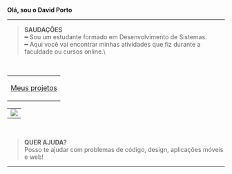 **Olá, sou o David Porto**

----
>**SAUDAÇÕES**<br>
━ Sou um estudante formado em Desenvolvimento de Sistemas.\
━ Aqui você vai encontrar minhas atividades que fiz durante a faculdade ou cursos online.\

<br>

<table align="center">
<td>
<p align="center">
<a href="https://github.com/davidevol?tab=repositories">Meus projetos</a>
</p>
</td>

</table>

<table align="center">
<td>
<img src="https://github-readme-stats.vercel.app/api/top-langs/?username=davidevol&langs_count=15&title_color=58a6ff&hide_border=true&layout=compact&hide=Jupyter%20Notebook,php,html,css&bg_color=00000000">
</td>
</table>

<br>


>**QUER AJUDA?**<br>
Posso te ajudar com problemas de código, design, aplicações móveis e web!

<hr>

